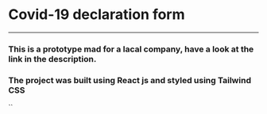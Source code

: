 # Covid-19 declaration form

<hr>

### This is a prototype mad for a lacal company, have a look at the link in the description.
### The project was built using React js and styled using Tailwind CSS
``
